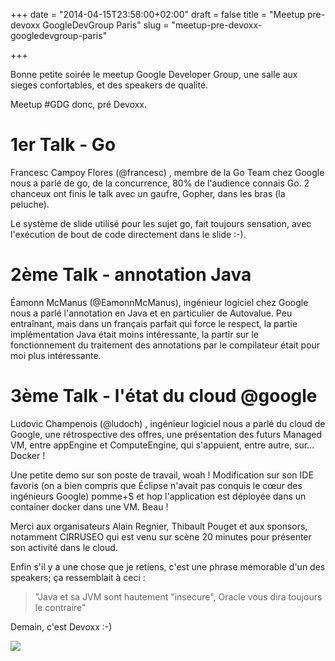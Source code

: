 +++
date = "2014-04-15T23:58:00+02:00"
draft = false
title = "Meetup pre-devoxx GoogleDevGroup Paris"
slug = "meetup-pre-devoxx-googledevgroup-paris"

+++

Bonne petite soirée le meetup Google Developer Group, une salle aux sieges confortables, et des speakers de qualité.

Meetup #GDG donc, pré Devoxx.

# 1er Talk - Go 
Francesc Campoy Flores (@francesc) , membre de la Go Team chez Google nous a parlé de go, de la concurrence, 80% de l'audience connais Go.
2 chanceux ont finis le talk avec un gaufre, Gopher, dans les bras (la peluche).

Le système de slide utilisé pour les sujet go, fait toujours sensation, avec l'exécution de bout de code directement dans le slide :-).

# 2ème Talk - annotation Java 
Éamonn McManus (@EamonnMcManus), ingénieur logiciel chez Google nous a parlé l'annotation en Java et en particulier de Autovalue.
Peu entraînant, mais dans  un français parfait qui force le respect, la partie implémentation Java était moins intéressante, la partir sur le fonctionnement du traitement des annotations par le compilateur était pour moi plus intéressante.

# 3ème Talk - l'état du cloud @google
Ludovic Champenois (@ludoch) , ingénieur logiciel nous a parlé du cloud de Google, une rétrospective des offres, une présentation des futurs Managed VM, entre appEngine et ComputeEngine, qui s'appuient, entre autre, sur... Docker !

Une petite demo sur son poste de travail, woah ! Modification sur son IDE favoris (on a bien compris que Éclipse n'avait pas conquis le cœur des ingénieurs Google) pomme+S et hop l'application est déployée dans un container docker dans une VM. Beau !

Merci aux organisateurs Alain Regnier, Thibault Pouget et aux sponsors, notamment CIRRUSEO qui est venu sur scène 20 minutes pour présenter son activité dans le cloud.

Enfin s'il y a une chose que je retiens, c'est une phrase mémorable d'un des speakers; ça ressemblait à ceci : 
> "Java et sa JVM sont hautement "insecure", Oracle vous dira toujours le contraire"

Demain, c'est Devoxx :-)

![](/content/images/2014/Apr/gdg_paris.png)